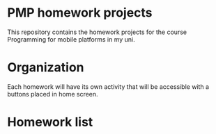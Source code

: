 # PMP homework projects

This repository contains the homework projects for the course Programming for mobile platforms in my uni.

# Organization

Each homework will have its own activity that will be accessible with a buttons placed in home screen.

# Homework list